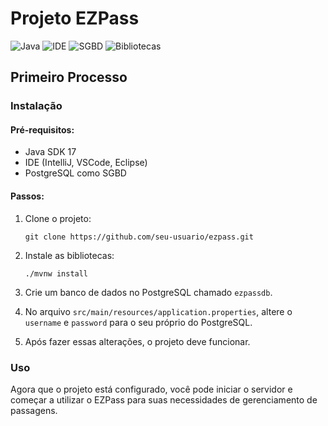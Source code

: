 # Projeto EZPass

![Java](https://img.shields.io/badge/Linguagem-Java-orange?logo=java)
![IDE](https://img.shields.io/badge/IDE-IntelliJ%20%7C%20VSCode%20%7C%20Eclipse-blue?logo=visual-studio-code)
![SGBD](https://img.shields.io/badge/SGBD-PostgreSQL-blue?logo=postgresql)
![Bibliotecas](https://img.shields.io/badge/Bibliotecas-Lombok%20%7C%20Devtools%20%7C%20JPA-brightgreen)

## Primeiro Processo

### Instalação

#### Pré-requisitos:
- Java SDK 17
- IDE (IntelliJ, VSCode, Eclipse)
- PostgreSQL como SGBD

#### Passos:
1. Clone o projeto:
   ```
   git clone https://github.com/seu-usuario/ezpass.git
   ```

2. Instale as bibliotecas:
   ```
   ./mvnw install
   ```

3. Crie um banco de dados no PostgreSQL chamado `ezpassdb`.

4. No arquivo `src/main/resources/application.properties`, altere o `username` e `password` para o seu próprio do PostgreSQL.

5. Após fazer essas alterações, o projeto deve funcionar.

### Uso

Agora que o projeto está configurado, você pode iniciar o servidor e começar a utilizar o EZPass para suas necessidades de gerenciamento de passagens.
